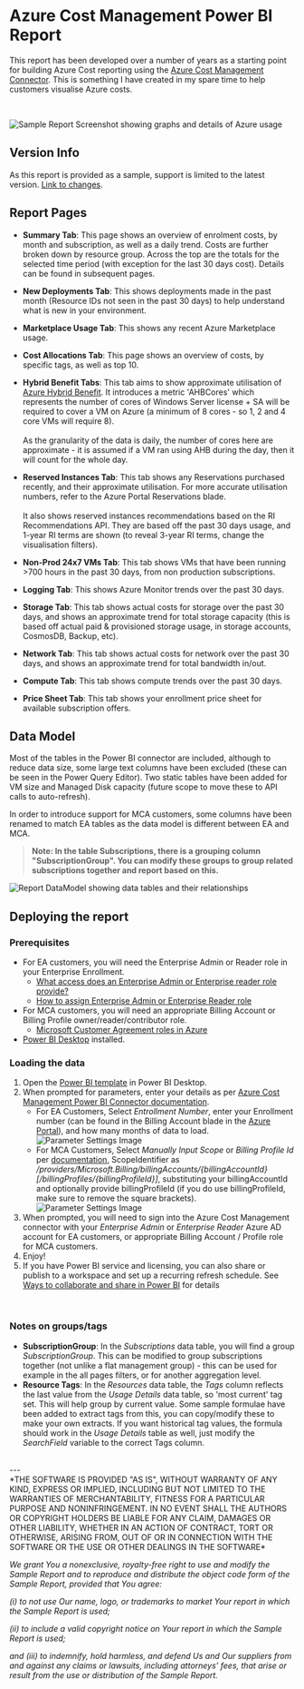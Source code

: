 # Azure Cost Management Power BI Report

This report has been developed over a number of years as a starting point for building Azure Cost reporting using the [Azure Cost Management Connector](https://learn.microsoft.com/en-us/power-bi/connect-data/desktop-connect-azure-cost-management). This is something I have created in my spare time to help customers visualise Azure costs.

<br>

![Sample Report Screenshot showing graphs and details of Azure usage](Power%20BI%20Report/images/SampleReportSummary.png)

## Version Info

As this report is provided as a sample, support is limited to the latest version. [Link to changes](CHANGELOG.md).

## Report Pages

- **Summary Tab**: This page shows an overview of enrolment costs, by month and subscription, as well as a daily trend. Costs are further broken down by resource group. Across the top are the totals for the selected time period (with exception for the last 30 days cost). Details can be found in subsequent pages.

- **New Deployments Tab**: This shows deployments made in the past month (Resource IDs not seen in the past 30 days) to help understand what is new in your environment.

- **Marketplace Usage Tab**: This shows any recent Azure Marketplace usage.

- **Cost Allocations Tab**: This page shows an overview of costs, by specific tags, as well as top 10.

- **Hybrid Benefit Tabs**: This tab aims to show approximate utilisation of [Azure Hybrid Benefit](https://docs.microsoft.com/en-us/windows-server/get-started/azure-hybrid-benefit ). It introduces a metric 'AHBCores' which represents the number of cores of Windows Server license + SA  will be required to cover a VM on Azure (a minimum of 8 cores - so 1, 2 and 4 core VMs will require 8). <br><br>As the granularity of the data is daily, the number of cores here are approximate - it is assumed if a VM ran using AHB during the day, then it will count for the whole day.

- **Reserved Instances Tab**: This tab shows any Reservations purchased recently, and their approximate utilisation. For more accurate utilisation numbers, refer to the Azure Portal Reservations blade. <br><br>It also shows reserved instances recommendations based on the RI Recommendations API. They are based off the past 30 days usage, and 1-year RI terms are shown (to reveal 3-year RI terms, change the visualisation filters).

- **Non-Prod 24x7 VMs Tab**: This tab shows VMs that have been running >700 hours in the past 30 days, from non production subscriptions.

- **Logging Tab**: This shows Azure Monitor trends over the past 30 days.

- **Storage Tab**: This tab shows actual costs for storage over the past 30 days, and shows an approximate trend for total storage capacity (this is based off actual paid & provisioned storage usage, in storage accounts, CosmosDB, Backup, etc).

- **Network Tab**: This tab shows actual costs for network over the past 30 days, and shows an approximate trend for total bandwidth in/out.

- **Compute Tab**: This tab shows compute trends over the past 30 days.

- **Price Sheet Tab**: This tab shows your enrollment price sheet for available subscription offers.

## Data Model

Most of the tables in the Power BI connector are included, although to reduce data size, some large text columns have been excluded (these can be seen in the Power Query Editor).
Two static tables have been added for VM size and Managed Disk capacity (future scope to move these to API calls to auto-refresh).

In order to introduce support for MCA customers, some columns have been renamed to match EA tables as the data model is different between EA and MCA.

> **Note: In the table Subscriptions, there is a grouping column "SubscriptionGroup". You can modify these groups to group related subscriptions together and report based on this.**

![Report DataModel showing data tables and their relationships](Power%20BI%20Report/images/DataModel.png)

## Deploying the report

### Prerequisites

- For EA customers, you will need the Enterprise Admin or Reader role in your Enterprise Enrollment.
  - [What access does an Enterprise Admin or Enterprise reader role provide?](https://learn.microsoft.com/en-us/azure/cost-management-billing/manage/understand-ea-roles)
  - [How to assign Enterprise Admin or Enterprise Reader role](https://learn.microsoft.com/en-us/azure/cost-management-billing/manage/direct-ea-administration)
- For MCA customers, you will need an appropriate Billing Account or Billing Profile owner/reader/contributor role.
  - [Microsoft Customer Agreement roles in Azure](https://learn.microsoft.com/en-us/azure/cost-management-billing/manage/understand-mca-roles)
- [Power BI Desktop](https://aka.ms/pbidesktopstore) installed.

### Loading the data

1. Open the [Power BI template](Power%20BI%20Report/Azure%20Cost%20Management%20v3.2.pbit) in Power BI Desktop.
1. When prompted for parameters, enter your details as per [Azure Cost Management Power BI Connector documentation](https://learn.microsoft.com/en-us/power-bi/connect-data/desktop-connect-azure-cost-management).
    - For EA Customers, Select *Entrollment Number*, enter your Enrollment number (can be found in the Billing Account blade in the [Azure Portal](https://portal.azure.com)), and how many months of data to load.<br>![Parameter Settings Image](Power%20BI%20Report/images/ReportParams.png)
    - For MCA Customers, Select *Manually Input Scope* or *Billing Profile Id* per [documentation](https://learn.microsoft.com/en-us/power-bi/connect-data/desktop-connect-azure-cost-management#connect-to-a-microsoft-customer-agreement-account), ScopeIdentifier as */providers/Microsoft.Billing/billingAccounts/{billingAccountId}[/billingProfiles/{billingProfileId}]*, substituting your billingAccountId and optionally provide billingProfileId (if you do use billingProfileId, make sure to remove the square brackets).<br>![Parameter Settings Image](Power%20BI%20Report/images/ReportParamsMCA.png)
1. When prompted, you will need to sign into the Azure Cost Management connector with your *Enterprise Admin* or *Enterprise Reader* Azure AD account for EA customers, or appropriate Billing Account / Profile role for MCA customers.
1. Enjoy!
1. If you have Power BI service and licensing, you can also share or publish to a workspace and set up a recurring refresh schedule. See [Ways to collaborate and share in Power BI](https://learn.microsoft.com/en-us/power-bi/collaborate-share/service-how-to-collaborate-distribute-dashboards-reports) for details

<br>

### Notes on groups/tags

- **SubscriptionGroup**: In the _Subscriptions_ data table, you will find a group _SubscriptionGroup_. This can be modified to group subscriptions together (not unlike a flat management group) - this can be used for example in the all pages filters, or for another aggregation level.
- **Resource Tags**: In the _Resources_ data table, the _Tags_ column reflects the last value from the _Usage Details_ data table, so 'most current' tag set. This will help group by current value. Some sample formulae have been added to extract tags from this, you can copy/modify these to make your own extracts. If you want historical tag values, the formula should work in the _Usage Details_ table as well, just modify the _SearchField_ variable to the correct Tags column.

<br>
--- <br>
*THE SOFTWARE IS PROVIDED "AS IS", WITHOUT WARRANTY OF ANY KIND, EXPRESS OR IMPLIED, INCLUDING BUT NOT LIMITED TO THE WARRANTIES OF MERCHANTABILITY, FITNESS FOR A PARTICULAR PURPOSE AND NONINFRINGEMENT. IN NO EVENT SHALL THE AUTHORS OR COPYRIGHT HOLDERS BE LIABLE FOR ANY CLAIM, DAMAGES OR OTHER LIABILITY, WHETHER IN AN ACTION OF CONTRACT, TORT OR OTHERWISE, ARISING FROM, OUT OF OR IN CONNECTION WITH THE SOFTWARE OR THE USE OR OTHER DEALINGS IN THE SOFTWARE*

*We grant You a nonexclusive, royalty-free right to use and modify the Sample Report and to reproduce and distribute the object code form of the Sample Report, provided that You agree:*

*(i) to not use Our name, logo, or trademarks to market Your report in which the Sample Report is used;*

*(ii) to include a valid copyright notice on Your report in which the Sample Report is used;*

*and (iii) to indemnify, hold harmless, and defend Us and Our suppliers from and against any claims or lawsuits, including attorneys’ fees, that arise or result from the use or distribution of the Sample Report.*
